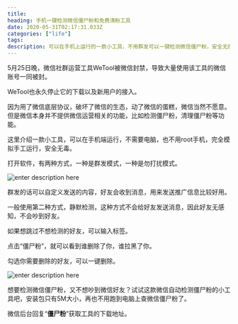 ```yaml
---
title:  
heading: 手机一键检测微信僵尸粉和免费清粉工具
date: 2020-05-31T02:17:31.033Z
categories: ["life"]
tags: 
description: 可以在手机上运行的一款小工具，不用群发可以一键检测微信僵尸粉，安全无打扰，不需要电脑。可以免费删除僵尸粉。
---
```


5月25日晚，微信社群运营工具WeTool被微信封禁，导致大量使用该工具的微信账号一同被封。

WeTool也永久停止它的下载以及新用户的接入。

因为用了微信底层协议，破坏了微信的生态，动了微信的蛋糕，微信当然不愿意。但是微信本身并不提供微信运营相关的功能，比如检测僵尸粉，清理僵尸粉等功能。

这里介绍一款小工具，可以在手机端运行，不需要电脑，也不用root手机，完全模拟手工运行，安全无毒。

打开软件，有两种方式，一种是群发模式，一种是勿打扰模式。

![enter description here](https://gitee.com/smile365/blogimg/raw/master/sxy91/1590893672626.png)

群发的话可以自定义发送的内容，好友会收到消息，用来发送推广信息比较好用。

一般使用第二种方式，静默检测，这种方式不会给好友发送消息，因此好友无感知，不会吵到好友。

如果想跳过不想检测的好友，可以输入标签。

点击“僵尸粉”，就可以看到谁删除了你，谁拉黑了你。

勾选你需要删除的好友，可以一键删除。

![enter description here](https://gitee.com/smile365/blogimg/raw/master/sxy91/1590894056646.png)

想要检测微信僵尸粉，又不想吵到微信好友？试试这款微信自动检测僵尸粉的小工具吧，安装包只有5M大小，再也不用跑到电脑上查微信僵尸粉了。


微信后台回复“**僵尸粉**”获取工具的下载地址。




